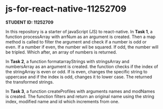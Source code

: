 # js-for-react-native-11252709

**STUDENT ID: 11252709**

In this repository is a starter of javaScript (JS) to react-native.
In **Task 1**, a function processArray with arrNum as an argument is created. Then a map method is called to filter the argument and check if a number is odd or even. If a number if even, the number wil be squared. If odd, the number will be tripled. Which after, an array of numbers is returned.

In **Task 2**, a function formatarrayStrings with stringsArray and numbersArray as an argument is created. the function checks if the index of the stringArray is even or odd. If is even, changes the specific string to uppercase and if the index is odd, changes it to lower case. The returned the transformed strings.

In **Task 3**, a function createProfiles with arguments names and modNames is created. The function filters and return an original name using the string index, modified name and id which increments from one.
